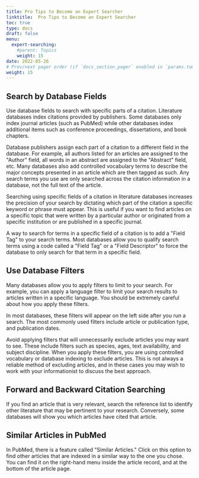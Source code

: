 ```yaml
---
title: Pro Tips to Become an Expert Searcher
linktitle:  Pro Tips to Become an Expert Searcher
toc: true
type: docs
draft: false
menu:
  expert-searching:
    #parent: Topics
    weight: 15
date: 2022-05-26
# Prev/next pager order (if `docs_section_pager` enabled in `params.toml`)
weight: 15
---
```


## Search by Database Fields

Use database fields to search with specific parts of a citation. Literature databases index citations provided by publishers. Some databases only index journal articles (such as PubMed) while other databases index additional items such as conference proceedings, dissertations, and book chapters.

Database publishers assign each part of a citation to a different field in the database. For example, all authors listed for an articles are assigned to the "Author" field, all words in an abstract are assigned to the "Abstract" field, etc. Many databases also add controlled vocabulary terms to describe the major concepts presented in an article which are then tagged as such. Any search terms you use are only searched across the citation information in a database, not the full text of the article.

Searching using specific fields of a citation in literature databases increases the precision of your search by dictating which part of the citation a specific keyword or phrase must appear. This is useful if you want to find articles on a specific topic that were written by a particular author or originated from a specific institution or are published in a specific journal.  

A way to search for terms in a specific field of a citation is to add a "Field Tag" to your search terms. Most databases allow you to qualify search terms using a code called a "Field Tag" or a "Field Descriptor" to force the database to only search for that term in a specific field.

## Use Database Filters

Many databases allow you to apply filters to limit to your search. For example, you can apply a language filter to limit your search results to articles written in a specific language. You should be extremely careful about how you apply these filters.

In most databases, these filters will appear on the left side after you run a search. The most commonly used filters include article or publication type, and publication dates.

Avoid applying filters that will unnecessarily exclude articles you may want to see. These include filters such as species, ages, text availability, and subject discipline. When you apply these filters, you are using controlled vocabulary or database indexing to exclude articles. This is not always a reliable method of excluding articles, and in these cases you may wish to work with your informationist to discuss the best approach.

## Forward and Backward Citation Searching

If you find an article that is very relevant, search the reference list to identify other literature that may be pertinent to your research. Conversely, some databases will show you which articles have cited that article.

## Similar Articles in PubMed

In PubMed, there is a feature called "Similar Articles." Click on this option to find other articles that are indexed in a similar way to the one you chose. You can find it on the right-hand menu inside the article record, and at the bottom of the article page.


